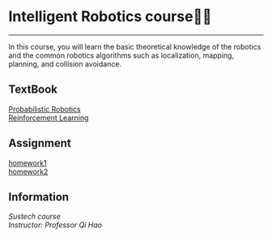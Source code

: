 # Intelligent Robotics course🙌🤖
----

In this course, you will learn the basic theoretical knowledge of the robotics and the common robotics algorithms such as localization, mapping, planning, and collision avoidance.
 
## TextBook

[Probabilistic Robotics](https://docs.ufpr.br/~danielsantos/ProbabilisticRobotics.pdf)   
[Reinforcement Learning](http://www.incompleteideas.net/book/RLbook2020.pdf)

## Assignment

[homework1](https://github.com/Intelligent-Robot-Course/Homework/tree/main/hw1)   
[homework2](https://github.com/Intelligent-Robot-Course/Homework/tree/main/hw2)

## Information

*Sustech course*  
*Instructor: Professor Qi Hao*